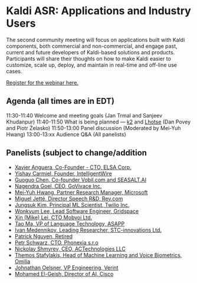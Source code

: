 # Kaldi ASR: Applications and Industry Users #

The second community meeting will focus on applications built with Kaldi components, both commercial and non-commercial, and engage past, current and future developers of Kaldi-based solutions and products.  Participants will share their thoughts on how to make Kaldi easier to customize, scale up, deploy, and maintain in real-time and off-line use cases.

 [Register for the webinar here.](https://wse.zoom.us/webinar/register/WN_4wce3H6XRuy8stdFaPWcGA)

## Agenda (all times are in EDT) ##

11:30-11:40  Welcome and meeting goals (Jan Trmal and Sanjeev Khudanpur)
11:40-11:50  What is being planned — [k2](https://github.com/danpovey/k2/blob/master/README.md) and [Lhotse](https://github.com/pzelasko/lhotse/blob/master/README.md) (Dan Povey and Piotr Żelasko)
11:50-13:00  Panel discussion (Moderated by Mei-Yuh Hwang)
13:00-13:xx  Audience Q&A (All panelists)


## Panelists (subject to change/addition ##

* [Xavier Anguera, Co-Founder - CTO, ELSA Corp.](https://www.linkedin.com/in/xanguera/)
* [Yishay Carmiel, Founder, IntelligentWire](https://www.linkedin.com/in/yishay-carmiel-6469482/)
* [Guoguo Chen, Co-founder Vobil.com and SEASALT.AI](https://www.linkedin.com/in/guoguo-chen-788a7124/)
* [Nagendra Goel, CEO, GoVivace Inc.](https://www.linkedin.com/in/ngoel/)
* [Mei-Yuh Hwang, Partner Research Manager, Microsoft](https://www.linkedin.com/in/mei-yuh-hwang-222797/)
* [Miguel Jetté, Director Speech R&D, Rev.com](https://www.linkedin.com/in/migueljette/)
* [Jungsuk Kim, Principal ML Scientist, Twilio Inc.](https://www.linkedin.com/in/jungsuk/)
* [Wonkyum Lee, Lead Software Engineer, Gridspace](https://www.linkedin.com/in/wonkyumlee/)
* [Xin (Mike) Lei, CTO Mobvoi Ltd.](https://www.linkedin.com/in/xinlei/)
* [Tao Ma, VP of Language Technology, ASAPP](https://www.linkedin.com/in/matao/)
* [Ivan Medennikov, Leading Researcher, STC-innovations Ltd.](https://www.linkedin.com/in/ivan-medennikov-816472130/)
* [Patrick Nguyen, Retired](https://www.linkedin.com/in/drpng/)
* [Petr Schwarz, CTO, Phonexia s.r.o](https://www.linkedin.com/in/petrschwarz/)
* [Nickolay Shmyrev, CEO, ACTechnologies LLC](https://www.linkedin.com/in/nickolay-shmyrev/)
* [Themos Stafylakis, Head of Machine Learning and Voice Biometrics, Omilia](https://www.linkedin.com/in/themos-stafylakis-18a87016/)
* [Johnathan Oelsner, VP Engineering, Verint](https://www.linkedin.com/in/johnathan-oelsner-54a2781/)
* [Mohamed El-Geish, Director of AI, Cisco](https://www.linkedin.com/in/elgeish/)
